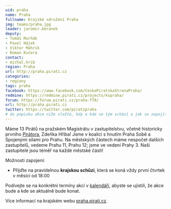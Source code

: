```yaml
---
uid: praha
name: Praha
fullname: Krajské sdružení Praha
img: teams/praha.jpg
leader: jaromir.beranek
deputy:
- Tomáš Murňák
- Pavel Hájek
- Viktor Mahrik
- Roman Kučera
contact:
- michal.hrib
region: Praha
url: http://praha.pirati.cz
categories:
- regiony
tags: praha
facebook: https://www.facebook.com/CeskaPiratskaStranaPraha/
redmine: https://redmine.pirati.cz/projects/kspraha/
forum: https://forum.pirati.cz/praha-f78/
url: http://praha.pirati.cz
twitter: https://twitter.com/piratipraha
# do popisku akce níže vložte, kdy a kde se tým schází a jak se zapojit
---
```


Máme 13 Pirátů na pražském Magistrátu v zastupitelstvu, včetně historicky prvního [Pirátora](https://cestina20.cz/slovnik/pirator/), Zdeňka Hřiba! Jsme v koalici s hnutím Praha Sobě a Spojenými silami pro Prahu. Na městských částech máme nespočet dalších zastupitelů, vedeme Prahu 11, Prahu 12; jsme ve vedení Prahy 3. Naši zastupitelé jsou téměř na každé městské části!

Možnosti zapojení:

* Přijďte na pravidelnou **krajskou schůzi**, která se koná
  vždy první čtvrtek v měsíci od 18:00

Podívejte se na konkrétní termíny akcí v [kalendáři](https://praha.pirati.cz/pripoj-se/kalendar/  ),
abyste se ujistili, že akce bude a kde se aktuálně bude konat.

Více informací na krajském webu [praha.pirati.cz](https://praha.pirati.cz).
